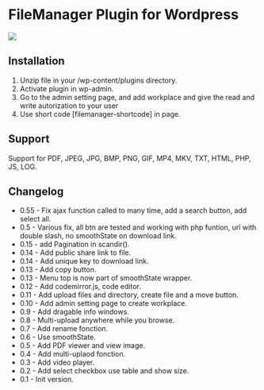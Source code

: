 # FileManager Plugin for Wordpress</br>

<img src="https://i.ibb.co/QDKTh2Q/filemanager1487.png" />

## Installation

1. Unzip file in your /wp-content/plugins directory.
2. Activate plugin in wp-admin.
3. Go to the admin setting page, and add workplace and give the read and write autorization to your user
3. Use short code [filemanager-shortcode] in page.

## Support

Support for PDF, JPEG, JPG, BMP, PNG, GIF, MP4, MKV, TXT, HTML, PHP, JS, LOG.

## Changelog

- 0.55 - Fix ajax function called to many time, add a search button, add select all.
- 0.5 - Various fix, all btn are tested and working with php funtion, url with double slash, no smoothState on download link.
- 0.15 - add Pagination in scandir().
- 0.14 - Add public share link to file.
- 0.14 - Add unique key to download link.
- 0.13 - Add copy button.
- 0.13 - Menu top is now part of smoothState wrapper.
- 0.12 - Add codemirror.js, code editor.
- 0.11 - Add upload files and directory, create file and a move button.
- 0.10 - Add admin setting page to create workplace.
- 0.9 - Add dragable info windows.
- 0.8 - Multi-upload anywhere while you browse.
- 0.7 - Add rename fonction.
- 0.6 - Use smoothState.
- 0.5 - Add PDF viewer and view image.
- 0.4 - Add multi-uplaod fonction.
- 0.3 - Add video player.
- 0.2 - Add select checkbox use table and show size.
- 0.1 - Init version.